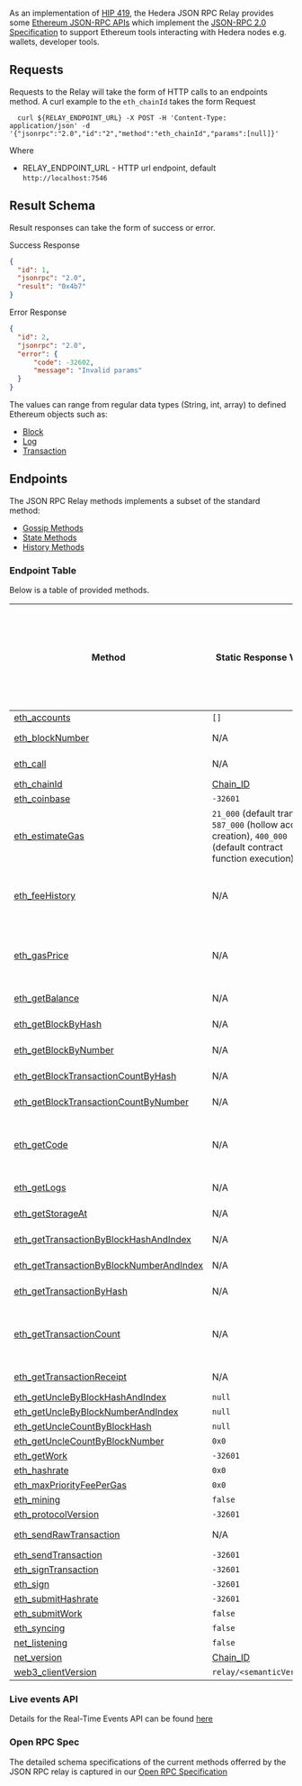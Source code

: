 As an implementation of [HIP 419](https://hips.hedera.com/hip/hip-482), the Hedera JSON RPC Relay provides some [Ethereum JSON-RPC APIs](https://ethereum.github.io/execution-apis/api-documentation/) which implement the [JSON-RPC 2.0 Specification](https://www.jsonrpc.org/specification) to support Ethereum tools interacting with Hedera nodes e.g. wallets, developer tools.

## Requests
Requests to the Relay will take the form of HTTP calls to an endpoints method.
A curl example to the `eth_chainId` takes the form
  Request
  ```shell
    curl ${RELAY_ENDPOINT_URL} -X POST -H 'Content-Type: application/json' -d '{"jsonrpc":"2.0","id":"2","method":"eth_chainId","params":[null]}'
  ```

Where
- RELAY_ENDPOINT_URL - HTTP url endpoint, default `http://localhost:7546`


## Result Schema

Result responses can take the form of success or error.

  Success Response
  ```json
  {
    "id": 1,
    "jsonrpc": "2.0",
    "result": "0x4b7"
  }
  ```

Error Response
  ```json
  {
    "id": 2,
    "jsonrpc": "2.0",
    "error": {
        "code": -32602,
        "message": "Invalid params"
    }
  }
  ```

The values can range from regular data types (String, int, array) to defined Ethereum objects such as:

- [Block](https://besu.hyperledger.org/en/stable/Reference/API-Objects/#block-object)
- [Log](https://besu.hyperledger.org/en/stable/Reference/API-Objects/#log-object)
- [Transaction](https://besu.hyperledger.org/en/stable/Reference/API-Objects/#transaction-object)

## Endpoints

The JSON RPC Relay methods implements a subset of the standard method:

- [Gossip Methods](https://ethereum.org/en/developers/docs/apis/json-rpc/#gossip-methods)
- [State Methods](https://ethereum.org/en/developers/docs/apis/json-rpc/#state_methods)
- [History Methods](https://ethereum.org/en/developers/docs/apis/json-rpc/#history_methods)

### Endpoint Table
Below is a table of provided methods.

| Method                                                                                                                                    | Static Response Value                     | Hedera Nodes (Relay Only, Mirror Node, Consensus Node, Both Nodes)    |
| ----------------------------------------------------------------------------------------------------------------------------------------- | ----------------------------------------- | --------------------------------------------------------------------- |
| [eth_accounts](https://ethereum.org/en/developers/docs/apis/json-rpc/#eth_accounts)                                                       | `[]`                                      | N/A   |
| [eth_blockNumber](https://ethereum.org/en/developers/docs/apis/json-rpc/#eth_blocknumber)                                                 | N/A                                       | Mirror Node   |
| [eth_call](https://ethereum.org/en/developers/docs/apis/json-rpc/#eth_call)                                                               | N/A                                       | Consensus Node    |
| [eth_chainId](https://besu.hyperledger.org/en/stable/Reference/API-Methods/#eth_chainid)                                                  | [Chain_ID](../README.md#configuration)    | Relay Only    |
| [eth_coinbase](https://ethereum.org/en/developers/docs/apis/json-rpc/#eth_coinbase)                                                       | `-32601`                                  | N/A   |
| [eth_estimateGas](https://ethereum.org/en/developers/docs/apis/json-rpc/#eth_estimategas)                                                 | `21_000` (default transfer), `587_000` (hollow account creation), `400_000` (default contract function execution)                                       | N/A  |
| [eth_feeHistory](https://besu.hyperledger.org/en/stable/Reference/API-Methods/#eth_feehistory)                                            | N/A                                       | Mirror Node, Consensus Node backup  |
| [eth_gasPrice](https://ethereum.org/en/developers/docs/apis/json-rpc/#eth_gasprice)                                                       | N/A                                       | Mirror Node, Consensus Node backup  |
| [eth_getBalance](https://ethereum.org/en/developers/docs/apis/json-rpc/#eth_getbalance)                                                   | N/A                                       | Mirror Node    |
| [eth_getBlockByHash](https://ethereum.org/en/developers/docs/apis/json-rpc/#eth_getblockbyhash)                                           | N/A                                       | Mirror Node   |
| [eth_getBlockByNumber](https://ethereum.org/en/developers/docs/apis/json-rpc/#eth_getblockbynumber)                                       | N/A                                       | Mirror Node   |
| [eth_getBlockTransactionCountByHash](https://ethereum.org/en/developers/docs/apis/json-rpc/#eth_getblocktransactioncountbyhash)           | N/A                                       | Mirror Node   |
| [eth_getBlockTransactionCountByNumber](https://ethereum.org/en/developers/docs/apis/json-rpc/#eth_getblocktransactioncountbynumber)       | N/A                                       | Mirror Node   |
| [eth_getCode](https://besu.hyperledger.org/en/stable/Reference/API-Methods/#eth_getCode)                                                  | N/A    | Mirror Node, Consensus Node backup    |
| [eth_getLogs](https://ethereum.org/en/developers/docs/apis/json-rpc/#eth_getlogs)                                                         | N/A                                       | Mirror Node   |
| [eth_getStorageAt](https://ethereum.org/en/developers/docs/apis/json-rpc/#eth_getStorageAt)                                                         | N/A                                       | Mirror Node   |
| [eth_getTransactionByBlockHashAndIndex](https://ethereum.org/en/developers/docs/apis/json-rpc/#eth_gettransactionbyblockhashandindex)     | N/A                                       | Mirror Node   |
| [eth_getTransactionByBlockNumberAndIndex](https://ethereum.org/en/developers/docs/apis/json-rpc/#eth_gettransactionbyblocknumberandindex) | N/A                                       | Mirror Node   |
| [eth_getTransactionByHash](https://ethereum.org/en/developers/docs/apis/json-rpc/#eth_gettransactionbyhash)                               | N/A                                       | Mirror Node   |
| [eth_getTransactionCount](https://ethereum.org/en/developers/docs/apis/json-rpc/#eth_gettransactioncount)                                 | N/A                                       | Mirror Node, Consensus Node backup   |
| [eth_getTransactionReceipt](https://ethereum.org/en/developers/docs/apis/json-rpc/#eth_gettransactionreceipt)                             | N/A                                       | Mirror Node
| [eth_getUncleByBlockHashAndIndex](https://ethereum.org/en/developers/docs/apis/json-rpc/#eth_getunclebyblockhashandindex)                 | `null`                                    | N/A   |
| [eth_getUncleByBlockNumberAndIndex](https://ethereum.org/en/developers/docs/apis/json-rpc/#eth_getunclebyblocknumberandindex)             | `null`                                    | N/A   |
| [eth_getUncleCountByBlockHash](https://ethereum.org/en/developers/docs/apis/json-rpc/#eth_getunclecountbyblockhash)                       | `null`                                    | N/A   |
| [eth_getUncleCountByBlockNumber](https://ethereum.org/en/developers/docs/apis/json-rpc/#eth_getunclecountbyblocknumber)                   | `0x0`                                     | N/A   |
| [eth_getWork](https://ethereum.org/en/developers/docs/apis/json-rpc/#eth_getwork)                                                         | `-32601`                                  | N/A   |
| [eth_hashrate](https://ethereum.org/en/developers/docs/apis/json-rpc/#eth_hashrate)                                                       | `0x0`                                     | N/A   |
| [eth_maxPriorityFeePerGas](https://docs.alchemy.com/reference/eth-maxpriorityfeepergas)                                                           | `0x0`                                   | N/A   |
| [eth_mining](https://ethereum.org/en/developers/docs/apis/json-rpc/#eth_mining)                                                           | `false`                                   | N/A   |
| [eth_protocolVersion](https://ethereum.org/en/developers/docs/apis/json-rpc/#eth_protocolversion)                                         | `-32601`                                  | N/A   |
| [eth_sendRawTransaction](https://ethereum.org/en/developers/docs/apis/json-rpc/#eth_sendrawtransaction)                                   | N/A                                       | Consensus Node  |
| [eth_sendTransaction](https://ethereum.org/en/developers/docs/apis/json-rpc/#eth_sendtransaction)                                         | `-32601`                                  | N/A   |
| [eth_signTransaction](https://ethereum.org/en/developers/docs/apis/json-rpc/#eth_signtransaction)                                         | `-32601`                                  | N/A   |
| [eth_sign](https://ethereum.org/en/developers/docs/apis/json-rpc/#eth_sign)                                                               | `-32601`                                  | N/A   |
| [eth_submitHashrate](https://ethereum.org/en/developers/docs/apis/json-rpc/#eth_submithashrate)                                           | `-32601`                                  | N/A   |
| [eth_submitWork](https://ethereum.org/en/developers/docs/apis/json-rpc/#eth_submitwork)                                                   | `false`                                   | N/A   |
| [eth_syncing](https://ethereum.org/en/developers/docs/apis/json-rpc/#eth_syncing)                                                         | `false`                                   | N/A   |
| [net_listening](https://ethereum.org/en/developers/docs/apis/json-rpc/#net_listening)                                                     | `false`                                   | N/A   |
| [net_version](https://ethereum.org/en/developers/docs/apis/json-rpc/#net_version)                                                         | [Chain_ID](../README.md#configuration)    | Relay Only    |
| [web3_clientVersion](https://ethereum.org/en/developers/docs/apis/json-rpc/#web3_clientversion)                                           | `relay/<semanticVersion>`                 | Relay Only    |


### Live events API

Details for the Real-Time Events API can be found [here](./live-events-api.md)

### Open RPC Spec
The detailed schema specifications of the current methods offerred by the JSON RPC relay is captured in our
[Open RPC Specification](https://playground.open-rpc.org/?schemaUrl=https://raw.githubusercontent.com/hashgraph/hedera-json-rpc-relay/main/docs/openrpc.json&uiSchema%5BappBar%5D%5Bui:splitView%5D=false&uiSchema%5BappBar%5D%5Bui:input%5D=false&uiSchema%5BappBar%5D%5Bui:examplesDropdown%5D=false)
